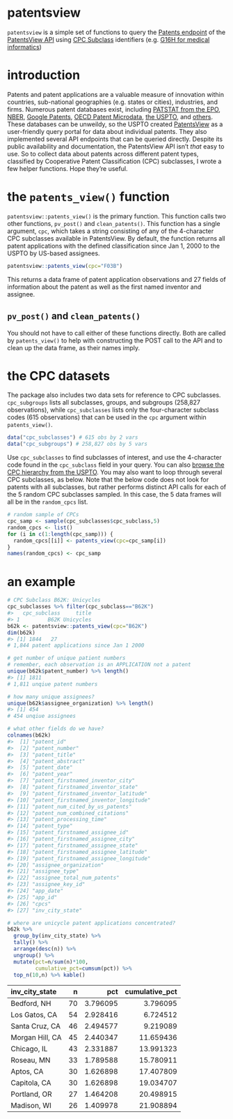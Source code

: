 
# patentsview

`patentsview` is a simple set of functions to query the [Patents
endpoint](https://api.patentsview.org/patent.html) of the [PatentsView
API](https://www.patentsview.org/) using [CPC
Subclass](https://en.wikipedia.org/wiki/Cooperative_Patent_Classification)
identifiers (e.g. [G16H for medical
informatics](https://www.uspto.gov/web/patents/classification/cpc/html/cpc-G16H.html#G16H))

# introduction

Patents and patent applications are a valuable measure of innovation
within countries, sub-national geographies (e.g. states or cities),
industries, and firms. Numerous patent databases exist, including
[PATSTAT from the EPO](https://data.epo.org/expert-services/index.html),
[NBER](https://www.nber.org/research/data/us-patents), [Google
Patents](https://patents.google.com/), [OECD Patent
Microdata](http://www.oecd.org/sti/intellectual-property-statistics-and-analysis.htm),
[the
USPTO](https://www.uspto.gov/patents-application-process/search-patents),
and [others](https://iii.pubpub.org/datasets). These databases can be
unweildy, so the USPTO created
[PatentsView](https://www.patentsview.org/) as a user-friendly query
portal for data about individual patents. They also implemented several
API endpoints that can be queried directly. Despite its public
availability and documentation, the PatentsView API isn’t *that* easy to
use. So to collect data about patents across different patent types,
classified by Cooperative Patent Classification (CPC) subclasses, I
wrote a few helper functions. Hope they’re useful.

# the `patents_view()` function

`patentsview::patents_view()` is the primary function. This function
calls two other functions, `pv_post()` and `clean_patents()`. This
function has a single argument, `cpc`, which takes a string consisting
of any of the 4-character CPC subclasses available in PatentsView. By
default, the function returns all patent applications with the defined
classification since Jan 1, 2000 to the USPTO by US-based assignees.

``` r
patentsview::patents_view(cpc="F03B")
```

This returns a data frame of patent application observations and 27
fields of information about the patent as well as the first named
inventor and assignee.

## `pv_post()` and `clean_patents()`

You should not have to call either of these functions directly. Both are
called by `patents_view()` to help with constructing the POST call to
the API and to clean up the data frame, as their names imply.

# the CPC datasets

The package also includes two data sets for reference to CPC subclasses.
`cpc_subgroups` lists all subclasses, groups, and subgroups (258,827
observations), while `cpc_subclasses` lists only the four-character
subclass codes (615 observations) that can be used in the `cpc` argument
within `patents_view()`.

``` r
data("cpc_subclasses") # 615 obs by 2 vars
data("cpc_subgroups") # 258,827 obs by 5 vars
```

Use `cpc_subclasses` to find subclasses of interest, and use the
4-character code found in the `cpc_subclass` field in your query. You
can also [browse the CPC hierarchy from the
USPTO](https://www.uspto.gov/web/patents/classification/cpc/html/cpc.html).
You may also want to loop through several CPC subclasses, as below. Note
that the below code does not look for patents with all subclasses, but
rather performs distinct API calls for each of the 5 random CPC
subclasses sampled. In this case, the 5 data frames will all be in the
`random_cpcs` list.

``` r
# random sample of CPCs
cpc_samp <- sample(cpc_subclasses$cpc_subclass,5)
random_cpcs <- list()
for (i in c(1:length(cpc_samp))) {
  random_cpcs[[i]] <- patents_view(cpc=cpc_samp[i])
}
names(random_cpcs) <- cpc_samp
```

# an example

``` r
# CPC Subclass B62K: Unicycles
cpc_subclasses %>% filter(cpc_subclass=="B62K")
#>   cpc_subclass     title
#> 1         B62K Unicycles
b62k <- patentsview::patents_view(cpc="B62K")
dim(b62k) 
#> [1] 1844   27
# 1,844 patent applications since Jan 1 2000

# get number of unique patient numbers
# remember, each observation is an APPLICATION not a patent
unique(b62k$patent_number) %>% length() 
#> [1] 1811
# 1,811 unqiue patent numbers

# how many unique assignees?
unique(b62k$assignee_organization) %>% length() 
#> [1] 454
# 454 unqiue assignees

# what other fields do we have?
colnames(b62k)
#>  [1] "patent_id"                           
#>  [2] "patent_number"                       
#>  [3] "patent_title"                        
#>  [4] "patent_abstract"                     
#>  [5] "patent_date"                         
#>  [6] "patent_year"                         
#>  [7] "patent_firstnamed_inventor_city"     
#>  [8] "patent_firstnamed_inventor_state"    
#>  [9] "patent_firstnamed_inventor_latitude" 
#> [10] "patent_firstnamed_inventor_longitude"
#> [11] "patent_num_cited_by_us_patents"      
#> [12] "patent_num_combined_citations"       
#> [13] "patent_processing_time"              
#> [14] "patent_type"                         
#> [15] "patent_firstnamed_assignee_id"       
#> [16] "patent_firstnamed_assignee_city"     
#> [17] "patent_firstnamed_assignee_state"    
#> [18] "patent_firstnamed_assignee_latitude" 
#> [19] "patent_firstnamed_assignee_longitude"
#> [20] "assignee_organization"               
#> [21] "assignee_type"                       
#> [22] "assignee_total_num_patents"          
#> [23] "assignee_key_id"                     
#> [24] "app_date"                            
#> [25] "app_id"                              
#> [26] "cpcs"                                
#> [27] "inv_city_state"

# where are unicycle patent applications concentrated?
b62k %>% 
  group_by(inv_city_state) %>% 
  tally() %>% 
  arrange(desc(n)) %>% 
  ungroup() %>%
  mutate(pct=n/sum(n)*100,
         cumulative_pct=cumsum(pct)) %>%
  top_n(10,n) %>% kable()
```

| inv\_city\_state |  n |      pct | cumulative\_pct |
| :--------------- | -: | -------: | --------------: |
| Bedford, NH      | 70 | 3.796095 |        3.796095 |
| Los Gatos, CA    | 54 | 2.928416 |        6.724512 |
| Santa Cruz, CA   | 46 | 2.494577 |        9.219089 |
| Morgan Hill, CA  | 45 | 2.440347 |       11.659436 |
| Chicago, IL      | 43 | 2.331887 |       13.991323 |
| Roseau, MN       | 33 | 1.789588 |       15.780911 |
| Aptos, CA        | 30 | 1.626898 |       17.407809 |
| Capitola, CA     | 30 | 1.626898 |       19.034707 |
| Portland, OR     | 27 | 1.464208 |       20.498915 |
| Madison, WI      | 26 | 1.409978 |       21.908894 |
